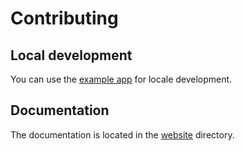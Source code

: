 # Contributing
## Local development
You can use the [example app](example) for locale development.
   
## Documentation
The documentation is located in the [website](website) directory.
